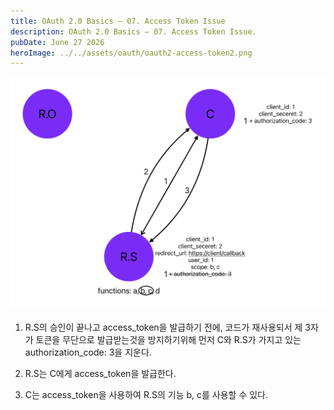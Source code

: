 ```yaml
---
title: OAuth 2.0 Basics – 07. Access Token Issue
description: OAuth 2.0 Basics – 07. Access Token Issue.
pubDate: June 27 2026
heroImage: ../../assets/oauth/oauth2-access-token2.png
---
```

![oauth2-access-token](../../assets/oauth/oauth2-access-token.jpg)

1. R.S의 승인이 끝나고 access_token을 발급하기 전에, 코드가 재사용되서 제 3자가 토큰을 무단으로 발급받는것을 방지하기위해 먼저 C와 R.S가 가지고 있는 authorization_code: 3을 지운다. 

2. R.S는 C에게 access_token을 발급한다.

3. C는 access_token을 사용하여 R.S의 기능 b, c를 사용할 수 있다. 

